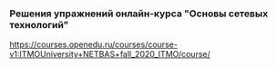 ### Решения упражнений онлайн-курса "Основы сетевых технологий" ###
https://courses.openedu.ru/courses/course-v1:ITMOUniversity+NETBAS+fall_2020_ITMO/course/
